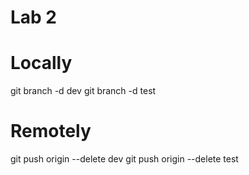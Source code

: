 # Lab 2
# Locally
git branch -d dev
git branch -d test

# Remotely
git push origin --delete dev
git push origin --delete test
